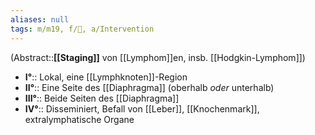 ```yaml
---
aliases: null
tags: m/m19, f/🦀, a/Intervention
---
```

(Abstract::**[[Staging]]** von [[Lymphom]]en, insb. [[Hodgkin-Lymphom]])
- **I°**:: Lokal, eine [[Lymphknoten]]-Region
- **II°**:: Eine Seite des [[Diaphragma]] (oberhalb *oder* unterhalb)
- **III°**:: Beide Seiten des [[Diaphragma]]
- **IV°**:: Disseminiert, Befall von [[Leber]], [[Knochenmark]], extralymphatische Organe
